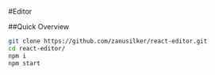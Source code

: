 #Editor

##Quick Overview

```sh
git clone https://github.com/zanusilker/react-editor.git 
cd react-editor/
npm i
npm start
```